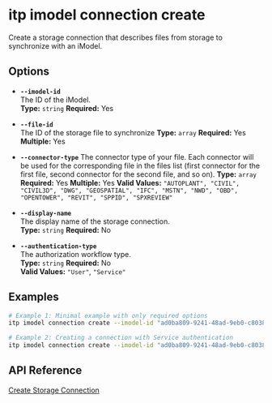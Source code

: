 # itp imodel connection create

Create a storage connection that describes files from storage to synchronize with an iModel.

## Options

- **`--imodel-id`**  
  The ID of the iModel.  
  **Type:** `string` **Required:** Yes

- **`--file-id`**  
  The ID of the storage file to synchronize
  **Type:** `array` **Required:** Yes **Multiple:** Yes

- **`--connector-type`**
  The connector type of your file. Each connector will be used for the corresponding file in the files list (first connector for the first file, second connector for the second file, and so on).
  **Type:** `array` **Required:** Yes **Multiple:** Yes
  **Valid Values:** `"AUTOPLANT", "CIVIL", "CIVIL3D", "DWG", "GEOSPATIAL", "IFC", "MSTN", "NWD", "OBD", "OPENTOWER", "REVIT", "SPPID", "SPXREVIEW"`

- **`--display-name`**  
  The display name of the storage connection.  
  **Type:** `string` **Required:** No

- **`--authentication-type`**  
  The authorization workflow type.  
  **Type:** `string` **Required:** No  
  **Valid Values:** `"User"`, `"Service"`

## Examples

```bash
# Example 1: Minimal example with only required options
itp imodel connection create --imodel-id "ad0ba809-9241-48ad-9eb0-c8038c1a1d51" --file-id "t5bDFuN4qUa9ojVw1E5FGtldp8BgSbNCiJ2XMdiT-cA" --connector-type "MSTN"

# Example 2: Creating a connection with Service authentication
itp imodel connection create --imodel-id "ad0ba809-9241-48ad-9eb0-c8038c1a1d51" --display-name "Engineering Files" --authentication-type "Service" --file-id "t5bDFuN4qUa9ojVw1E5FGtldp8BgSbNCiJ2XMdiT-cA" --connector-type "MSTN" --file-id "g4ec1dc8c4f6173004f9f881914a57c5511a336d" --connector-type "DWG"
```

## API Reference

[Create Storage Connection](https://developer.bentley.com/apis/synchronization/operations/create-storage-connection/)
